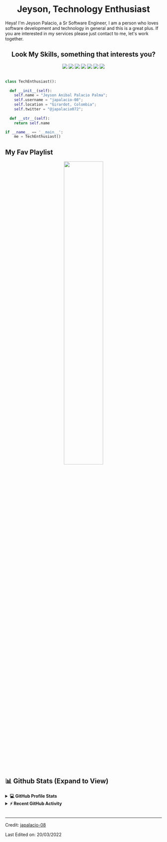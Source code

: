<h1 align="center">
  <b>Jeyson, Technology Enthusiast</b>
</h1>

Heya! I'm Jeyson Palacio, a Sr Software Engineer, I am a person who loves software development and technology in general and this is a great plus.
If you are interested in my services please just contact to me, let's work together.
<br>

<h2 align="center">
  Look My Skills, something that interests you?
</h2>

<p>
<div align="center">
  <img src="https://img.shields.io/badge/-Python-yellow?style=for-the-badge&logo=python&logoColor=blue&labelColor=282828">
   <img src="https://img.shields.io/badge/-Ruby-critical?style=for-the-badge&logo=ruby&logoColor=critical&labelColor=282828">
   <img src="https://img.shields.io/badge/-HTML-c58545?style=for-the-badge&logo=html5&logoColor=c58545&labelColor=282828">
   <img src="https://img.shields.io/badge/-CSS-9cf?style=for-the-badge&logo=css3&logoColor=9cf&labelColor=282828">
   <img src="https://img.shields.io/badge/-React-blue?style=for-the-badge&logo=react&logoColor=blue&labelColor=282828">
   <img src="https://img.shields.io/badge/-postgres-blue?style=for-the-badge&logo=postgresql&logoColor=white&labelColor=282828">
  <img src="https://img.shields.io/badge/-mysql-yellow?style=for-the-badge&logo=mysql&logoColor=yellow&labelColor=282828">
</div>
<br/>

</p>

```python
class TechEnthusiast():
    
  def __init__(self):
    self.name = "Jeyson Anibal Palacio Palma";
    self.username = "japalacio-08";
    self.location = "Girardot, Colombia";
    self.twitter = "@japalacio072";
  
  def __str__(self):
    return self.name

if __name__ == '__main__':
    me = TechEnthusiast()
```

## My Fav Playlist

<div align="center">
  <a href="https://open.spotify.com/user/japalacio0108">
    <img src="https://readme-spotify-tingz.vercel.app/api/now-playing" width="50%">
  </a>
</div>


## 📊 Github Stats (Expand to View) 


<details> 
  <summary><b>💻 GitHub Profile Stats</b></summary>
  <br/>
  <p align="center">
    <a href="https://github.com/japalacio-08/github-readme-stats"><img alt="Jeyson's Github Stats" src="https://github-readme-stats.vercel.app/api?username=japalacio-08&show_icons=true&count_private=true&theme=gruvbox" height="192px"/></a>
<br/>
  &nbsp;
	  <img src="https://github-readme-stats.vercel.app/api/top-langs?username=japalacio-08&show_icons=true&locale=en&layout=compact&theme=gruvbox" alt="japalacio-08" height="192px"/>
  <br/>
  <b>Note:</b> Top languages is only a metric of the languages my public code consists of and doesn't reflect experience or skill level.
  </p>
</details>


<details>
  <summary><b>⚡ Recent GitHub Activity</b></summary>
  <br/>
   <a href="https://github.com/japalacio-08"><img alt="Jeyson's Activity Graph" src="https://activity-graph.herokuapp.com/graph?username=japalacio-08&custom_title=Jeyson%Palacio's%20Contribution%20Graph&theme=gruvbox" /></a>
  <br/>

</details>

<br/>

------

Credit: [japalacio-08](https://github.com/japalacio-08)

Last Edited on: 20/03/2022
